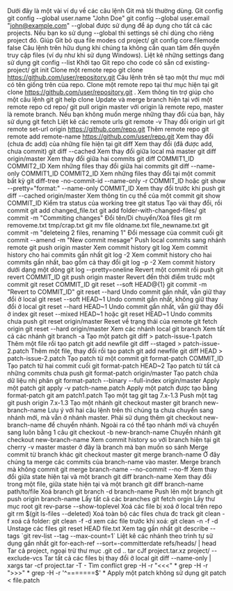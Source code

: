 Dưới đây là một vài ví dụ về các câu lệnh Git mà tôi thường dùng.
Git config
git config --global user.name "John Doe"
git config --global user.email "john@example.com"
--global được sử dụng để áp dụng cho tất cả các projects. Nếu bạn ko sử dụng --global thì settings sẽ chỉ dùng cho riêng project đó.
Giúp Git bỏ qua file modes
cd project/
git config core.filemode false
Câu lệnh trên hữu dụng khi chúng ta không cần quan tâm đến quyền truy cập files (ví dụ như khi sử dụng Windows).
Liệt kê những settings đang sử dụng
git config --list
Khởi tạo Git repo cho code có sẵn
cd existing-project/
git init
Clone một remote repo
git clone https://github.com/user/repository.git
Câu lệnh trên sẽ tạo một thư mục mới có tên giống trên của repo.
Clone một remote repo tại thư mục hiện tại
git clone https://github.com/user/repository.git .
Xem thông tin trợ giúp cho một câu lệnh git
git help clone
Update và merge branch hiện tại với một remote repo
cd repo/
git pull origin master
với origin là remote repo, master là remote branch.
Nếu bạn không muốn merge những thay đổi của bạn, hãy sử dụng git fetch
Liệt kê các remote urls
git remote -v
Thay đổi origin url
git remote set-url origin https://github.com/repo.git
Thêm remote repo
git remote add remote-name https://github.com/user/repo.git
Xem thay đổi (chưa đc add) của những file hiện tại
git diff
Xem thay đổi (đã được add, chưa commit)
git diff --cached
Xem thay đổi giữa local mà master
git diff origin/master
Xem thay đổi giữa hai commits
git diff COMMIT1_ID COMMIT2_ID
Xem những files thay đổi giữa hai commits
git diff --name-only COMMIT1_ID COMMIT2_ID
Xem những files thay đổi tại một commit bất kỳ
git diff-tree -no-commit-id --name-only -r COMMIT_ID
hoặc
git show --pretty="format:" --name-only COMMIT_ID
Xem thay đổi trước khi push
git diff --cached origin/master
Xem thông tin cụ thể của một commit
git show COMMIT_ID
Kiểm tra status của working tree
git status
Tạo vài thay đổi, rồi commit
git add changed_file.txt
git add folder-with-changed-files/
git commit -m "Commiting changes"
Đổi tên/Di chuyển/Xoá files
git rm removeme.txt tmp/crap.txt
git mv file oldname.txt file_newname.txt
git commit -m "deleteing 2 files, renaming 1"
Đổi message của commit cuối
git commit --amend -m "New commit mesage"
Push local commits sang nhánh remote
git push origin master
Xem commit history
git log
Xem commit history cho hai commits gần nhất
git log -2
Xem commit history cho hai commits gần nhất, bao gồm cả thay đổi
git log -p -2
Xem commit history dưới dạng một dòng
git log --pretty=oneline
Revert một commit rồi push
git revert COMMIT_ID
git push origin master
Revert đến thời điểm trước một commit
git reset COMMIT_ID
git reset --soft HEAD@{1}
git commit -m "Revert to COMMIT_ID"
git reset --hard
Undo commit gần nhất, vẫn giữ thay đổi ở local
git reset --soft HEAD~1
Undo commit gần nhất, không giữ thay đổi ở local
git reset --hard HEAD~1
Undo commit gần nhất, vẫn giữ thay đổi ở index
git reset --mixed HEAD~1
hoặc
git reset HEAD~1
Undo commits chưa push
git reset origin/master
Reset về trạng thái của remote
git fetch origin
git reset --hard origin/master
Xem các nhánh local
git branch
Xem tất cả các nhánh
git branch -a
Tạo một patch
git diff > patch-issue-1.patch
Thêm một file rồi tạo patch
git add newfile
git diff --staged > patch-issue-2.patch
Thêm một file, thay đổi rồi tạo patch
git add newfile
git diff HEAD > patch-issue-2.patch
Tạo patch từ một commit
git format-patch COMMIT_ID
Tạo patch từ hai commit cuối
git format-patch HEAD~2
Tạo patch từ tất cả những commits chưa push
git format-patch origin/master
Tạo patch chứa dữ liệu nhị phân
git format-patch --binary --full-index origin/master
Apply một patch
git apply -v patch-name.patch
Apply một patch được tạo bằng format-patch
git am patch1.patch
Tạo một tag
git tag 7.x-1.3
Push một tag
git push origin 7.x-1.3
Tạo một nhánh
git checkout master
git branch new-branch-name
Lưu ý với hai câu lệnh trên thì chúng ta chưa chuyển sang nhánh mới, mà vẫn ở nhánh master. Phải sử dụng thêm git checkout new-branch-name để chuyển nhánh.
Ngoài ra có thể tạo nhánh mới và chuyển sang luôn bằng 1 câu git checkout -b new-branch-name
Chuyển nhánh
git checkout new-branch-name
Xem commit history so với branch hiện tại
git cherry -v master
master ở đây là branch mà bạn muốn so sánh
Merge commit từ branch khác
git checkout master
git merge branch-name
Ở đây chúng ta merge các commits của branch-name vào master.
Merge branch mà không commit
git merge branch-name --no-commit --no-ff
Xem thay đổi giữa state hiện tại và một branch
git diff branch-name
Xem thay đổi trong một file, giữa state hiện tại và một branch
git diff branch-name path/to/file
Xoá branch
git branch -d branch-name
Push lên một branch
git push origin branch-name
Lấy tất cả các branches
git fetch orgin
Lấy thư mục root
git rev-parse --show-toplevel
Xoá các file bị xoá ở local trên repo
git rm $(git ls-files --deleted)
Xoá toàn bộ các files chưa đc track
git clean -f
xoá cả folder:
git clean -f -d
xem các file trước khi xoá:
git clean -n -f -d
Unstage các files
git reset HEAD file.txt
Xem tag gần nhất
git describe --tags `git rev-list --tag --max-count=1`
Liệt kê các nhánh theo trình tự sử dụng gần nhất
git for-each-ref --sort=-committerdate refs/heads/ | head
Tar cả project, ngoại trừ thư mục .git
cd ..
tar cJf project.tar.xz project/ --exclude-vcs
Tar tất cả các files bị thay đổi ở local
git diff --name-only | xargs tar -cf project.tar -T -
Tìm conflict
grep -H -r "<<<" *
grep -H -r ">>>" *
grep -H -r '^=======$' *
Apply một patch không sử dụng git
patch < file.patch

